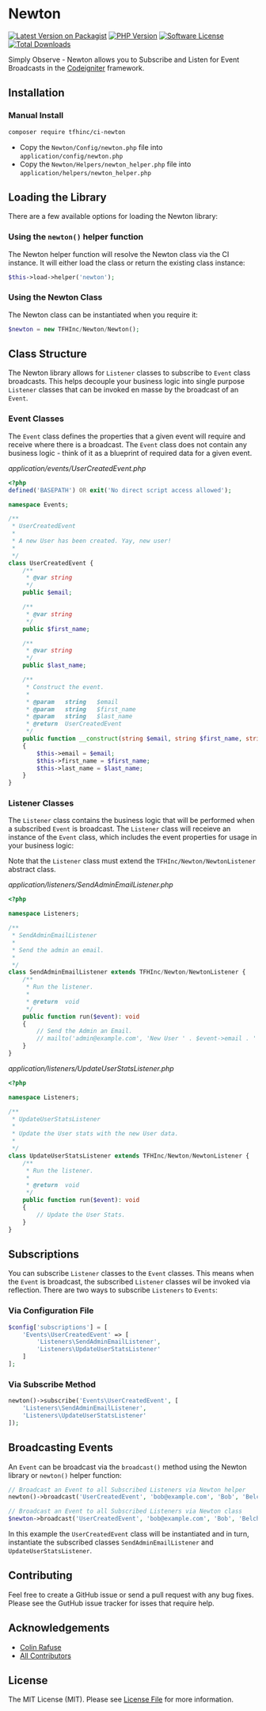 # Newton

[![Latest Version on Packagist][ico-version]][link-packagist]
[![PHP Version][ico-php-version]][link-packagist]
[![Software License](https://img.shields.io/badge/license-MIT-brightgreen.svg?style=flat-square)](LICENSE.md)
[![Total Downloads][ico-downloads]][link-downloads]

Simply Observe - Newton allows you to Subscribe and Listen for Event Broadcasts in the [Codeigniter](https://codeigniter.com/) framework.

## Installation

### Manual Install

```bash
composer require tfhinc/ci-newton
```

- Copy the `Newton/Config/newton.php` file into `application/config/newton.php`
- Copy the `Newton/Helpers/newton_helper.php` file into `application/helpers/newton_helper.php`

## Loading the Library

There are a few available options for loading the Newton library:

### Using the `newton()` helper function

The Newton helper function will resolve the Newton class via the CI instance. It will either load the class or return the existing class instance:

``` php
$this->load->helper('newton');
```

### Using the Newton Class

The Newton class can be instantiated when you require it:

``` php
$newton = new TFHInc/Newton/Newton();
```

## Class Structure

The Newton library allows for `Listener` classes to subscribe to `Event` class broadcasts. This helps decouple your business logic into single purpose `Listener` classes that can be invoked en masse by the broadcast of an `Event`.

### Event Classes

The `Event` class defines the properties that a given event will require and receive where there is a broadcast. The `Event` class does not contain any business logic - think of it as a blueprint of required data for a given event.

*application/events/UserCreatedEvent.php*
``` php
<?php
defined('BASEPATH') OR exit('No direct script access allowed');

namespace Events;

/**
 * UserCreatedEvent
 *
 * A new User has been created. Yay, new user!
 *
 */
class UserCreatedEvent {
    /**
     * @var string
     */
    public $email;

    /**
     * @var string
     */
    public $first_name;

    /**
     * @var string
     */
    public $last_name;

    /**
     * Construct the event.
     *
     * @param   string   $email
     * @param   string   $first_name
     * @param   string   $last_name
     * @return  UserCreatedEvent
     */
    public function __construct(string $email, string $first_name, string $last_name)
    {
        $this->email = $email;
        $this->first_name = $first_name;
        $this->last_name = $last_name;
    }
}
```

### Listener Classes

The `Listener` class contains the business logic that will be performed when a subscribed `Event` is broadcast. The `Listener` class will receieve an instance of the `Event` class, which includes the event properties for usage in your business logic:

Note that the `Listener` class must extend the `TFHInc/Newton/NewtonListener` abstract class.

*application/listeners/SendAdminEmailListener.php*
``` php
<?php

namespace Listeners;

/**
 * SendAdminEmailListener
 *
 * Send the admin an email.
 *
 */
class SendAdminEmailListener extends TFHInc/Newton/NewtonListener {
    /**
     * Run the listener.
     *
     * @return  void
     */
    public function run($event): void
    {
        // Send the Admin an Email.
        // mailto('admin@example.com', 'New User ' . $event->email . ' just signed up!');
    }
}
```

*application/listeners/UpdateUserStatsListener.php*
```php
<?php

namespace Listeners;

/**
 * UpdateUserStatsListener
 *
 * Update the User stats with the new User data.
 *
 */
class UpdateUserStatsListener extends TFHInc/Newton/NewtonListener {
    /**
     * Run the listener.
     *
     * @return  void
     */
    public function run($event): void
    {
        // Update the User Stats.
    }
}
```

## Subscriptions

You can subscribe `Listener` classes to the `Event` classes. This means when the `Event` is broadcast, the subscribed `Listener` classes wil be invoked via reflection. There are two ways to subscribe `Listeners` to `Events`:

### Via Configuration File

``` php
$config['subscriptions'] = [
    'Events\UserCreatedEvent' => [
        'Listeners\SendAdminEmailListener',
        'Listeners\UpdateUserStatsListener'
    ]
];
```

### Via Subscribe Method

```php
newton()->subscribe('Events\UserCreatedEvent', [
    'Listeners\SendAdminEmailListener',
    'Listeners\UpdateUserStatsListener'
]);
```

## Broadcasting Events

An `Event` can be broadcast via the `broadcast()` method using the Newton library or `newton()` helper function:

``` php
// Broadcast an Event to all Subscribed Listeners via Newton helper
newton()->broadcast('UserCreatedEvent', 'bob@example.com', 'Bob', 'Belcher');

// Broadcast an Event to all Subscribed Listeners via Newton class
$newton->broadcast('UserCreatedEvent', 'bob@example.com', 'Bob', 'Belcher');
```

In this example the `UserCreatedEvent` class will be instantiated and in turn,
instantiate the subscribed classes `SendAdminEmailListener` and `UpdateUserStatsListener`.

## Contributing

Feel free to create a GitHub issue or send a pull request with any bug fixes. Please see the GutHub issue tracker for isses that require help.

## Acknowledgements

- [Colin Rafuse][link-author]
- [All Contributors][link-contributors]

## License

The MIT License (MIT). Please see [License File](LICENSE.md) for more information.

[ico-version]: https://img.shields.io/packagist/v/tfhinc/ci-newton.svg?style=flat-square
[ico-php-version]: https://img.shields.io/packagist/php-v/tfhinc/ci-newton.svg?style=flat-square
[ico-license]: https://img.shields.io/badge/license-MIT-brightgreen.svg?style=flat-square
[ico-downloads]: https://img.shields.io/packagist/dt/tfhinc/ci-newton.svg?style=flat-square

[link-packagist]: https://packagist.org/packages/tfhinc/ci-newton
[link-downloads]: https://packagist.org/packages/tfhinc/ci-newton
[link-author]: https://github.com/crafuse
[link-contributors]: ../../contributors
